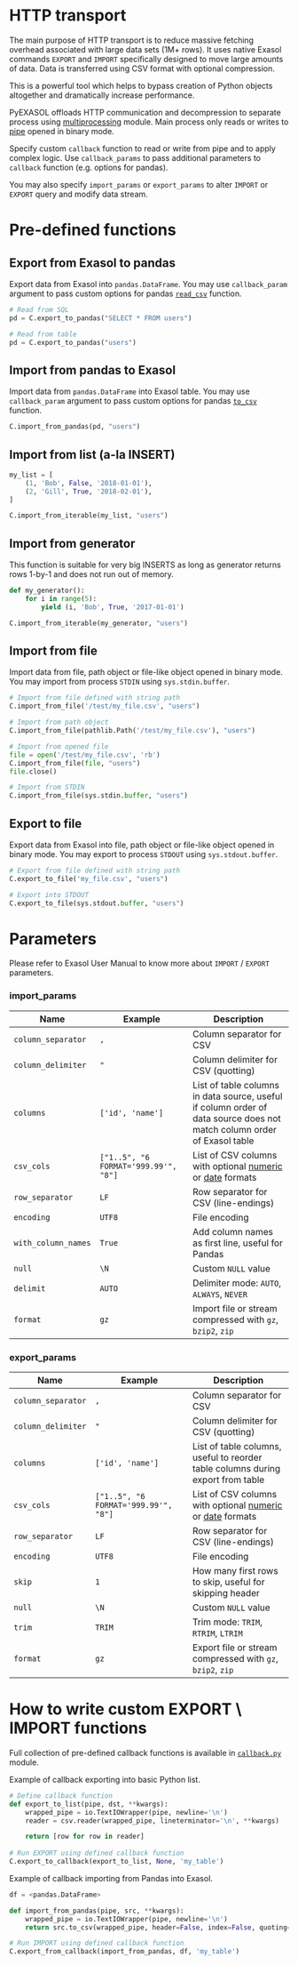 # HTTP transport

The main purpose of HTTP transport is to reduce massive fetching overhead associated with large data sets (1M+ rows). It uses native Exasol commands `EXPORT` and `IMPORT` specifically designed to move large amounts of data. Data is transferred using CSV format with optional compression.

This is a powerful tool which helps to bypass creation of Python objects altogether and dramatically increase performance.

PyEXASOL offloads HTTP communication and decompression to separate process using [multiprocessing](https://docs.python.org/3/library/multiprocessing.html) module. Main process only reads or writes to [pipe](https://docs.python.org/3/library/os.html#os.pipe) opened in binary mode.

Specify custom `callback` function to read or write from pipe and to apply complex logic. Use `callback_params` to pass additional parameters to `callback` function (e.g. options for pandas).

You may also specify `import_params` or `export_params` to alter `IMPORT` or `EXPORT` query and modify data stream.

# Pre-defined functions

## Export from Exasol to pandas
Export data from Exasol into `pandas.DataFrame`. You may use `callback_param` argument to pass custom options for pandas [`read_csv`](https://pandas.pydata.org/pandas-docs/stable/generated/pandas.read_csv.html) function.

```python
# Read from SQL
pd = C.export_to_pandas("SELECT * FROM users")

# Read from table
pd = C.export_to_pandas("users")
```

## Import from pandas to Exasol
Import data from `pandas.DataFrame` into Exasol table. You may use `callback_param` argument to pass custom options for pandas [`to_csv`](https://pandas.pydata.org/pandas-docs/stable/generated/pandas.DataFrame.to_csv.html) function.

```python
C.import_from_pandas(pd, "users")
```

## Import from list (a-la INSERT)

```python
my_list = [
    (1, 'Bob', False, '2018-01-01'),
    (2, 'Gill', True, '2018-02-01'),
]

C.import_from_iterable(my_list, "users")
```

## Import from generator
This function is suitable for very big INSERTS as long as generator returns rows 1-by-1 and does not run out of memory.

```python
def my_generator():
    for i in range(5):
        yield (i, 'Bob', True, '2017-01-01')

C.import_from_iterable(my_generator, "users")
```

## Import from file
Import data from file, path object or file-like object opened in binary mode. You may import from process `STDIN` using `sys.stdin.buffer`.
```python
# Import from file defined with string path
C.import_from_file('/test/my_file.csv', "users")

# Import from path object
C.import_from_file(pathlib.Path('/test/my_file.csv'), "users")

# Import from opened file
file = open('/test/my_file.csv', 'rb')
C.import_from_file(file, "users")
file.close()

# Import from STDIN
C.import_from_file(sys.stdin.buffer, "users")
```

## Export to file
Export data from Exasol into file, path object or file-like object opened in binary mode. You may export to process `STDOUT` using `sys.stdout.buffer`.
```python
# Export from file defined with string path
C.export_to_file('my_file.csv', "users")

# Export into STDOUT
C.export_to_file(sys.stdout.buffer, "users")
```

# Parameters

Please refer to Exasol User Manual to know more about `IMPORT` / `EXPORT` parameters.

### import_params
| Name | Example | Description |
| --- | --- | --- |
| `column_separator` | `,` | Column separator for CSV |
| `column_delimiter` | `"` | Column delimiter for CSV (quotting) |
| `columns` | `['id', 'name']` | List of table columns in data source, useful if column order of data source does not match column order of Exasol table |
| `csv_cols` | `["1..5", "6 FORMAT='999.99'", "8"]` | List of CSV columns with optional [numeric](https://docs.exasol.com/sql_references/formatmodels.htm#NumericFormat) or [date](https://docs.exasol.com/sql_references/formatmodels.htm#DateTimeFormat) formats |
| `row_separator` | `LF` | Row separator for CSV (line-endings) |
| `encoding` | `UTF8` | File encoding |
| `with_column_names` | `True` | Add column names as first line, useful for Pandas |
| `null` | `\N` | Custom `NULL` value |
| `delimit` | `AUTO` | Delimiter mode: `AUTO`, `ALWAYS`, `NEVER` |
| `format` | `gz` | Import file or stream compressed with `gz`, `bzip2`, `zip` |

### export_params
| Name | Example | Description |
| --- | --- | --- |
| `column_separator` | `,` | Column separator for CSV |
| `column_delimiter` | `"` | Column delimiter for CSV (quotting) |
| `columns` | `['id', 'name']` | List of table columns, useful to reorder table columns during export from table |
| `csv_cols` | `["1..5", "6 FORMAT='999.99'", "8"]` | List of CSV columns with optional [numeric](https://docs.exasol.com/sql_references/formatmodels.htm#NumericFormat) or [date](https://docs.exasol.com/sql_references/formatmodels.htm#DateTimeFormat) formats |
| `row_separator` | `LF` | Row separator for CSV (line-endings) |
| `encoding` | `UTF8` | File encoding |
| `skip` | `1` | How many first rows to skip, useful for skipping header |
| `null` | `\N` | Custom `NULL` value |
| `trim` | `TRIM` | Trim mode: `TRIM`, `RTRIM`, `LTRIM` |
| `format` | `gz` | Export file or stream compressed with `gz`, `bzip2`, `zip` |

# How to write custom EXPORT \ IMPORT functions

Full collection of pre-defined callback functions is available in [`callback.py`](/pyexasol/callback.py) module.

Example of callback exporting into basic Python list.

```python
# Define callback function
def export_to_list(pipe, dst, **kwargs):
    wrapped_pipe = io.TextIOWrapper(pipe, newline='\n')
    reader = csv.reader(wrapped_pipe, lineterminator='\n', **kwargs)

    return [row for row in reader]
    
# Run EXPORT using defined callback function
C.export_to_callback(export_to_list, None, 'my_table')
```

Example of callback importing from Pandas into Exasol.

```python
df = <pandas.DataFrame>

def import_from_pandas(pipe, src, **kwargs):
    wrapped_pipe = io.TextIOWrapper(pipe, newline='\n')
    return src.to_csv(wrapped_pipe, header=False, index=False, quoting=csv.QUOTE_NONNUMERIC, **kwargs)

# Run IMPORT using defined callback function
C.export_from_callback(import_from_pandas, df, 'my_table')
```
